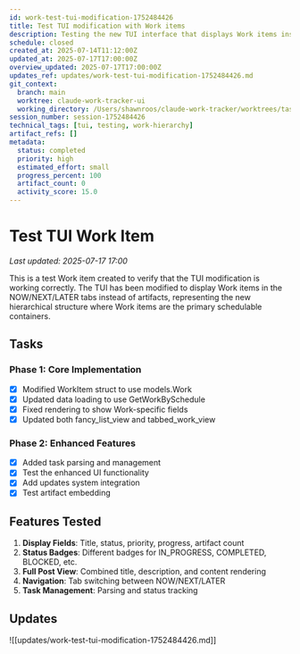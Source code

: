 ```yaml
---
id: work-test-tui-modification-1752484426
title: Test TUI modification with Work items
description: Testing the new TUI interface that displays Work items instead of artifacts
schedule: closed
created_at: 2025-07-14T11:12:00Z
updated_at: 2025-07-17T17:00:00Z
overview_updated: 2025-07-17T17:00:00Z
updates_ref: updates/work-test-tui-modification-1752484426.md
git_context:
  branch: main
  worktree: claude-work-tracker-ui
  working_directory: /Users/shawnroos/claude-work-tracker/worktrees/tasks/claude-work-tracker-ui
session_number: session-1752484426
technical_tags: [tui, testing, work-hierarchy]
artifact_refs: []
metadata:
  status: completed
  priority: high
  estimated_effort: small
  progress_percent: 100
  artifact_count: 0
  activity_score: 15.0
---
```


# Test TUI Work Item

*Last updated: 2025-07-17 17:00*

This is a test Work item created to verify that the TUI modification is working correctly. The TUI has been modified to display Work items in the NOW/NEXT/LATER tabs instead of artifacts, representing the new hierarchical structure where Work items are the primary schedulable containers.

## Tasks

### Phase 1: Core Implementation
- [x] Modified WorkItem struct to use models.Work
- [x] Updated data loading to use GetWorkBySchedule
- [x] Fixed rendering to show Work-specific fields
- [x] Updated both fancy_list_view and tabbed_work_view

### Phase 2: Enhanced Features
- [x] Added task parsing and management
- [x] Test the enhanced UI functionality
- [x] Add updates system integration
- [x] Test artifact embedding

## Features Tested

1. **Display Fields**: Title, status, priority, progress, artifact count
2. **Status Badges**: Different badges for IN_PROGRESS, COMPLETED, BLOCKED, etc.
3. **Full Post View**: Combined title, description, and content rendering
4. **Navigation**: Tab switching between NOW/NEXT/LATER
5. **Task Management**: Parsing and status tracking

## Updates

![[updates/work-test-tui-modification-1752484426.md]]